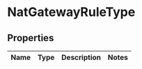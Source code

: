 # NatGatewayRuleType

## Properties
| Name | Type | Description | Notes |
| ------------ | ------------- | ------------- | ------------- |


